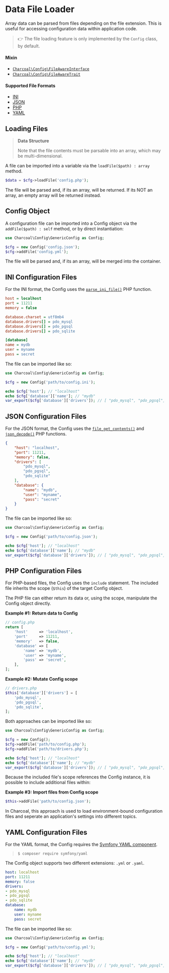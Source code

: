 # Data File Loader

Array data can be parsed from files depending on the file extension. This is useful for accessing configuration data within application code.

> 👉 The file loading feature is only implemented by the `Config` class, by default.

#### Mixin

-   [`Charcoal\Config\FileAwareInterface`](src/Charcoal/Config/FileAwareInterface.php)
-   [`Charcoal\Config\FileAwareTrait`](src/Charcoal/Config/FileAwareTrait.php)

#### Supported File Formats

-   [INI](#ini-configuration-files)
-   [JSON](#json-configuration-files)
-   [PHP](#php-configuration-files)
-   [YAML](#yaml-configuration-files)



## Loading Files

> **Data Structure**
> 
> Note that the file contents must be parsable into an array, which may be multi-dimensional.

A file can be imported into a variable via the `loadFile($path) : array` method.

```php
$data = $cfg->loadFile('config.php');
```

The file will be parsed and, if its an array, will be returned. If its NOT an array, an empty array will be returned instead.



## Config Object

A configuration file can be imported into a Config object via the `addFile($path) : self` method, or by direct instantiation:

```php
use Charcoal\Config\GenericConfig as Config;

$cfg = new Config('config.json');
$cfg->addFile('config.yml');
```

The file will be parsed and, if its an array, will be merged into the container.



## INI Configuration Files

For the INI format, the Config uses the [`parse_ini_file()`](https://php.net/parse_ini_file) PHP function.

```ini
host = localhost
port = 11211
memory = false

database.charset = utf8mb4
database.drivers[] = pdo_mysql
database.drivers[] = pdo_pgsql
database.drivers[] = pdo_sqlite

[database]
name = mydb
user = myname
pass = secret
```

The file can be imported like so:

```php
use Charcoal\Config\GenericConfig as Config;

$cfg = new Config('path/to/config.ini');

echo $cfg['host']; // "localhost"
echo $cfg['database']['name']; // "mydb"
var_export($cfg['database']['drivers']); // [ "pdo_mysql", "pdo_pgsql", "pdo_sqlite" ]
```



## JSON Configuration Files

For the JSON format, the Config uses the [`file_get_contents()`](https://php.net/file_get_contents) and [`json_decode()`](https://php.net/json_decode) PHP functions.

```json
{
    "host": "localhost",
    "port": 11211,
    "memory": false,
    "drivers": [
        "pdo_mysql",
        "pdo_pgsql",
        "pdo_sqlite"
    ],
    "database": {
        "name": "mydb",
        "user": "myname",
        "pass": "secret"
    }
}
```

The file can be imported like so:

```php
use Charcoal\Config\GenericConfig as Config;

$cfg = new Config('path/to/config.json');

echo $cfg['host']; // "localhost"
echo $cfg['database']['name']; // "mydb"
var_export($cfg['database']['drivers']); // [ "pdo_mysql", "pdo_pgsql", "pdo_sqlite" ]
```



## PHP Configuration Files

For PHP-based files, the Config uses the `include` statement. The included file inherits the scope (`$this`) of the target Config object.

The PHP file can either return its data or, using the scope, manipulate the Config object directly.

**Example #1: Return data to Config**

```php
// config.php
return [
    'host'     => 'localhost',
    'port'     => 11211,
    'memory'   => false,
    'database' => [
        'name' => 'mydb',
        'user' => 'myname',
        'pass' => 'secret',
    ],
];
```

**Example #2: Mutate Config scope**

```php
// drivers.php
$this['database']['drivers'] = [
    'pdo_mysql',
    'pdo_pgsql',
    'pdo_sqlite',
];
```

Both approaches can be imported like so:

```php
use Charcoal\Config\GenericConfig as Config;

$cfg = new Config();
$cfg->addFile('path/to/config.php');
$cfg->addFile('path/to/drivers.php');

echo $cfg['host']; // "localhost"
echo $cfg['database']['name']; // "mydb"
var_export($cfg['database']['drivers']); // [ "pdo_mysql", "pdo_pgsql", "pdo_sqlite" ]
```

Because the included file's scope references the Config instance, it is possible to include additional files within:

**Example #3: Import files from Config scope**

```php
$this->addFile('path/to/config.json');
```

In Charcoal, this approach is used to load environment-bound configuration files and seperate an application's settings into different topics.



## YAML Configuration Files

For the YAML format, the Config requires the [Symfony YAML component][symfony/yaml].

> ```shell
> $ composer require symfony/yaml
> ```

The Config object supports two different extensions: `.yml` or `.yaml`.

```yaml
host: localhost
port: 11211
memory: false
drivers:
- pdo_mysql
- pdo_pgsql
- pdo_sqlite
database:
    name: mydb
    user: myname
    pass: secret
```

The file can be imported like so:

```php
use Charcoal\Config\GenericConfig as Config;

$cfg = new Config('path/to/config.yml');

echo $cfg['host']; // "localhost"
echo $cfg['database']['name']; // "mydb"
var_export($cfg['database']['drivers']); // [ "pdo_mysql", "pdo_pgsql", "pdo_sqlite" ]
```

[symfony/yaml]: https://packagist.org/packages/symfony/yaml
